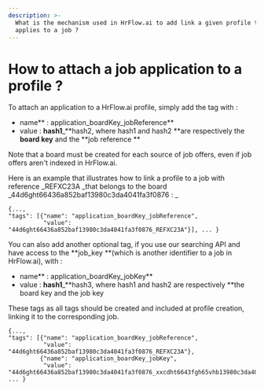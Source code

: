 ```yaml
---
description: >-
  What is the mechanism used in HrFlow.ai to add link a given profile that
  applies to a job ?
---
```


# How to attach a job application to a profile ?

To attach an application to a HrFlow.ai profile, simply add the tag with :

* name** : application\_boardKey\_jobReference**
* &#x20;value : **hash1**\_**hash2, where hash1 and hash2 **are respectively the **board key** and the **job reference **

Note that a board must be created for each source of job offers, even if job offers aren't indexed in HrFlow.ai.

Here is an example that illustrates how to link a profile to a job with reference _REFXC23A  _that belongs to the board _44d6ght66436a852baf13980c3da4041fa3f0876 : _

```
{..., 
"tags": [{"name": "application_boardKey_jobReference",
          "value": "44d6ght66436a852baf13980c3da4041fa3f0876_REFXC23A"}], ... }
```

You can also add another optional tag, if you use our searching API and have access to the **job\_key **(which is another identifier to a job in HrFlow.ai), with :&#x20;

* name** : application\_boardKey\_jobKey**
* &#x20;value : **hash1**\_**hash3, where hash1 and hash2 are respectively **the board key and the job key&#x20;

These tags as all tags should be created and included at profile creation, linking it to the corresponding job.

```
{..., 
"tags": [{"name": "application_boardKey_jobReference",
          "value": "44d6ght66436a852baf13980c3da4041fa3f0876_REFXC23A"},
         {"name": "application_boardKey_jobKey",
          "value": "44d6ght66436a852baf13980c3da4041fa3f0876_xxcdht6643fgh65vhb13980c3da4041f"}], ... }
```
